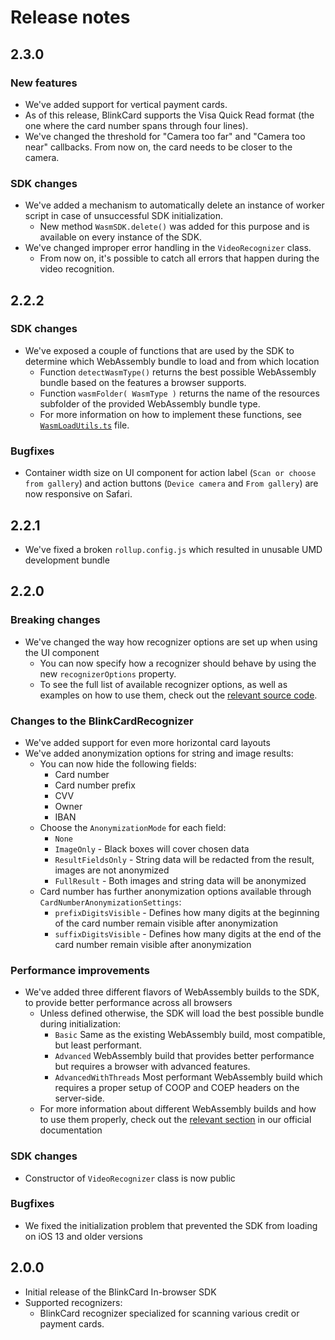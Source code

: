 # Release notes

## 2.3.0

### New features

* We've added support for vertical payment cards.
* As of this release, BlinkCard supports the Visa Quick Read format (the one where the card number spans through four lines).
* We've changed the threshold for "Camera too far" and "Camera too near" callbacks. From now on, the card needs to be closer to the camera.

### SDK changes

* We've added a mechanism to automatically delete an instance of worker script in case of unsuccessful SDK initialization.
    * New method `WasmSDK.delete()` was added for this purpose and is available on every instance of the SDK.
* We've changed improper error handling in the `VideoRecognizer` class.
    * From now on, it's possible to catch all errors that happen during the video recognition.

## 2.2.2

### SDK changes

* We've exposed a couple of functions that are used by the SDK to determine which WebAssembly bundle to load and from which location
    * Function `detectWasmType()` returns the best possible WebAssembly bundle based on the features a browser supports.
    * Function `wasmFolder( WasmType )` returns the name of the resources subfolder of the provided WebAssembly bundle type.
    * For more information on how to implement these functions, see [`WasmLoadUtils.ts`](src/MicroblinkSDK/WasmLoadUtils.ts) file.

### Bugfixes

* Container width size on UI component for action label (`Scan or choose from gallery`) and action buttons (`Device camera` and `From gallery`) are now responsive on Safari.

## 2.2.1

* We've fixed a broken `rollup.config.js` which resulted in unusable UMD development bundle

## 2.2.0

### Breaking changes

* We've changed the way how recognizer options are set up when using the UI component
    * You can now specify how a recognizer should behave by using the new `recognizerOptions` property.
    * To see the full list of available recognizer options, as well as examples on how to use them, check out the [relevant source code](ui/src/components/blinkcard-in-browser/blinkcard-in-browser.tsx).

### Changes to the BlinkCardRecognizer

* We've added support for even more horizontal card layouts
* We've added anonymization options for string and image results:
    * You can now hide the following fields:
        * Card number
        * Card number prefix
        * CVV
        * Owner
        * IBAN
    * Choose the `AnonymizationMode` for each field:
        * `None`
        * `ImageOnly` - Black boxes will cover chosen data
        * `ResultFieldsOnly` - String data will be redacted from the result, images are not anonymized
        * `FullResult` - Both images and string data will be anonymized
    * Card number has further anonymization options available through `CardNumberAnonymizationSettings`:
        * `prefixDigitsVisible` - Defines how many digits at the beginning of the card number remain visible after anonymization
        * `suffixDigitsVisible` - Defines how many digits at the end of the card number remain visible after anonymization

### Performance improvements

* We've added three different flavors of WebAssembly builds to the SDK, to provide better performance across all browsers
    * Unless defined otherwise, the SDK will load the best possible bundle during initialization:
        * `Basic` Same as the existing WebAssembly build, most compatible, but least performant.
        * `Advanced` WebAssembly build that provides better performance but requires a browser with advanced features.
        * `AdvancedWithThreads` Most performant WebAssembly build which requires a proper setup of COOP and COEP headers on the server-side.
    * For more information about different WebAssembly builds and how to use them properly, check out the [relevant section](README.md/#deploymentGuidelines) in our official documentation

### SDK changes

* Constructor of `VideoRecognizer` class is now public

### Bugfixes

* We fixed the initialization problem that prevented the SDK from loading on iOS 13 and older versions

## 2.0.0

* Initial release of the BlinkCard In-browser SDK
* Supported recognizers:
    * BlinkCard recognizer specialized for scanning various credit or payment cards.

